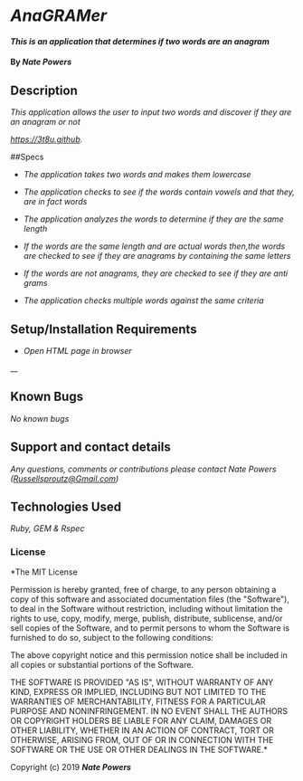# _AnaGRAMer_

#### _This is an application that determines if two words are an anagram_

#### By _**Nate Powers**_

## Description

_This application allows the user to input two words and discover if they are an anagram or not_

_https://3t8u.github._

##Specs

* _The application takes two words and makes them lowercase_

* _The application checks to see if the words contain vowels and that they, are in fact words_

* _The application analyzes the words to determine if they are the same length_

* _If the words are the same length  and are actual words then,the words are checked to see if they are anagrams by containing the same letters_

* _If the words are not anagrams, they are checked to see if they are anti grams_

* _The application checks multiple words against the same criteria_







## Setup/Installation Requirements

* _Open HTML page in browser_


__

## Known Bugs

_No known bugs_

## Support and contact details

_Any questions, comments or contributions please contact Nate Powers (Russellsproutz@Gmail.com)_

## Technologies Used

_Ruby, GEM & Rspec_

### License

*The MIT License


Permission is hereby granted, free of charge, to any person obtaining a copy
of this software and associated documentation files (the "Software"), to deal
in the Software without restriction, including without limitation the rights
to use, copy, modify, merge, publish, distribute, sublicense, and/or sell
copies of the Software, and to permit persons to whom the Software is
furnished to do so, subject to the following conditions:

The above copyright notice and this permission notice shall be included in
all copies or substantial portions of the Software.

THE SOFTWARE IS PROVIDED "AS IS", WITHOUT WARRANTY OF ANY KIND, EXPRESS OR
IMPLIED, INCLUDING BUT NOT LIMITED TO THE WARRANTIES OF MERCHANTABILITY,
FITNESS FOR A PARTICULAR PURPOSE AND NONINFRINGEMENT. IN NO EVENT SHALL THE
AUTHORS OR COPYRIGHT HOLDERS BE LIABLE FOR ANY CLAIM, DAMAGES OR OTHER
LIABILITY, WHETHER IN AN ACTION OF CONTRACT, TORT OR OTHERWISE, ARISING FROM,
OUT OF OR IN CONNECTION WITH THE SOFTWARE OR THE USE OR OTHER DEALINGS IN
THE SOFTWARE.*

Copyright (c) 2019 **_Nate Powers_**

